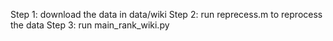 Step 1: download the data in data/wiki
Step 2: run reprecess.m to reprocess the data
Step 3: run main_rank_wiki.py
